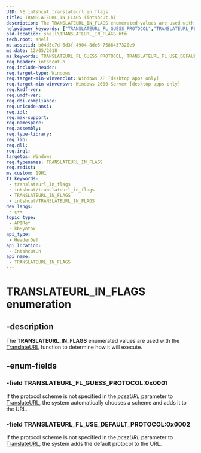 ```yaml
---
UID: NE:intshcut.translateurl_in_flags
title: TRANSLATEURL_IN_FLAGS (intshcut.h)
description: The TRANSLATEURL_IN_FLAGS enumerated values are used with the TranslateURL function to determine how it will execute.
helpviewer_keywords: ["TRANSLATEURL_FL_GUESS_PROTOCOL","TRANSLATEURL_FL_USE_DEFAULT_PROTOCOL","TRANSLATEURL_IN_FLAGS","TRANSLATEURL_IN_FLAGS enumeration [Windows Shell]","_win32_TRANSLATEURL_IN_FLAGS","intshcut/TRANSLATEURL_FL_GUESS_PROTOCOL","intshcut/TRANSLATEURL_FL_USE_DEFAULT_PROTOCOL","intshcut/TRANSLATEURL_IN_FLAGS","shell.TRANSLATEURL_IN_FLAGS"]
old-location: shell\TRANSLATEURL_IN_FLAGS.htm
tech.root: shell
ms.assetid: b04d5c7d-6d3f-4904-8de5-7586437320e9
ms.date: 12/05/2018
ms.keywords: TRANSLATEURL_FL_GUESS_PROTOCOL, TRANSLATEURL_FL_USE_DEFAULT_PROTOCOL, TRANSLATEURL_IN_FLAGS, TRANSLATEURL_IN_FLAGS enumeration [Windows Shell], _win32_TRANSLATEURL_IN_FLAGS, intshcut/TRANSLATEURL_FL_GUESS_PROTOCOL, intshcut/TRANSLATEURL_FL_USE_DEFAULT_PROTOCOL, intshcut/TRANSLATEURL_IN_FLAGS, shell.TRANSLATEURL_IN_FLAGS
req.header: intshcut.h
req.include-header: 
req.target-type: Windows
req.target-min-winverclnt: Windows XP [desktop apps only]
req.target-min-winversvr: Windows 2000 Server [desktop apps only]
req.kmdf-ver: 
req.umdf-ver: 
req.ddi-compliance: 
req.unicode-ansi: 
req.idl: 
req.max-support: 
req.namespace: 
req.assembly: 
req.type-library: 
req.lib: 
req.dll: 
req.irql: 
targetos: Windows
req.typenames: TRANSLATEURL_IN_FLAGS
req.redist: 
ms.custom: 19H1
f1_keywords:
 - translateurl_in_flags
 - intshcut/translateurl_in_flags
 - TRANSLATEURL_IN_FLAGS
 - intshcut/TRANSLATEURL_IN_FLAGS
dev_langs:
 - c++
topic_type:
 - APIRef
 - kbSyntax
api_type:
 - HeaderDef
api_location:
 - Intshcut.h
api_name:
 - TRANSLATEURL_IN_FLAGS
---
```


# TRANSLATEURL_IN_FLAGS enumeration


## -description

The <b>TRANSLATEURL_IN_FLAGS</b> enumerated values are used with the <a href="/windows/desktop/api/intshcut/nf-intshcut-translateurla">TranslateURL</a> function to determine how it will execute.

## -enum-fields

### -field TRANSLATEURL_FL_GUESS_PROTOCOL:0x0001

If the protocol scheme is not specified in the <i>pcszURL</i> parameter to <a href="/windows/desktop/api/intshcut/nf-intshcut-translateurla">TranslateURL</a>, the system automatically chooses a scheme and adds it to the URL.

### -field TRANSLATEURL_FL_USE_DEFAULT_PROTOCOL:0x0002

If the protocol scheme is not specified in the <i>pcszURL</i> parameter to <a href="/windows/desktop/api/intshcut/nf-intshcut-translateurla">TranslateURL</a>, the system adds the default protocol to the URL.
